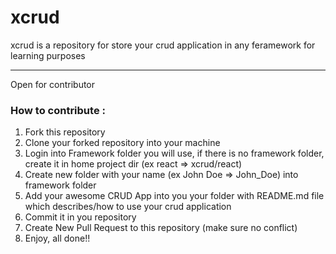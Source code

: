 # xcrud
xcrud is a repository for store your crud application in any feramework for learning purposes

<hr>

Open for contributor

<h3>How to contribute :</h3>

1. Fork this repository
2. Clone your forked repository into your machine
3. Login into Framework folder you will use, if there is no framework folder, create it in home project dir (ex react => xcrud/react)
3. Create new folder with your name (ex John Doe => John_Doe) into framework folder
3. Add your awesome CRUD App into you your folder with README.md file which describes/how to use your crud application
4. Commit it in you repository
5. Create New Pull Request to this repository (make sure no conflict)
6. Enjoy, all done!!
